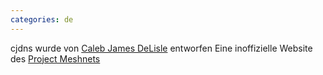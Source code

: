 ```yaml
---
categories: de
---
```

<span class="pure-u-1-2">cjdns wurde von [Caleb James DeLisle](https://github.com/cjdelisle) entworfen</span>
<span class="pure-u-1-2">Eine inoffizielle Website des [Project Meshnets](https://projectmeshnet.org/)</span>
